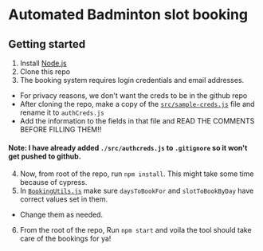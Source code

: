 # Automated Badminton slot booking

## Getting started
1. Install [Node.js](https://nodejs.org/en/download/)
2. Clone this repo
3. The booking system requires login credentials and email addresses.
 - For privacy reasons, we don't want the creds to be in the github repo
 - After cloning the repo, make a copy of the [`src/sample-creds.js`](./src/sample-creds.js) file and rename it to `authCreds.js`
 - Add the information to the fields in that file and READ THE COMMENTS BEFORE FILLING THEM!!
 
 #### **Note:** I have already added `./src/authcreds.js` to `.gitignore` so it won't get pushed to github.

4. Now, from root of the repo, run `npm install`. This might take some time because of cypress.
5. In [`BookingUtils.js`](./src/cypress/BookingUtils.js) make sure `daysToBookFor` and `slotToBookByDay` have correct values set in them.
-  Change them as needed.
6. From the root of the repo, Run `npm start` and voila the tool should take care of the bookings for ya!